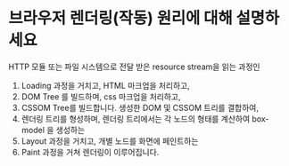# 브라우저 렌더링(작동) 원리에 대해 설명하세요

HTTP 모듈 또는 파일 시스템으로 전달 받은 resource stream을 읽는 과정인

1. Loading 과정을 거치고, HTML 마크업을 처리하고,
2. DOM Tree 를 빌드하며, css 마크업을 처리하고,
3. CSSOM Tree를 빌드합니다. 생성한 DOM 및 CSSOM 트리를 결합하여,
4. 렌더링 트리를 형성하며, 렌더링 트리에서는 각 노드의 형태를 계산하여 box-model 을 생성하는
5. Layout 과정을 거치고, 개별 노드를 화면에 페인트하는
6. Paint 과정을 거쳐 렌더링이 이루어집니다.
